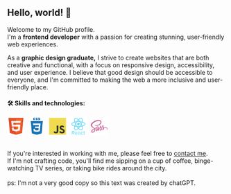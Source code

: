 ## Hello, world! 👋

Welcome to my GitHub profile. <br>
I'm a **frontend developer** with a passion for creating stunning, user-friendly web experiences. 

As a **graphic design graduate,** I strive to create websites that are both creative and functional, with a focus on responsive design, accessibility, and user experience. I believe that good design should be accessible to everyone, and I'm committed to making the web a more inclusive and user-friendly place. 

#### 🛠️ Skills and technologies:
<div>
<img src="https://github.com/devicons/devicon/blob/master/icons/html5/html5-original.svg" title="HTML5" alt="HTML" width="40" height="40"/>&nbsp;
<img src="https://github.com/devicons/devicon/blob/master/icons/css3/css3-plain-wordmark.svg"  title="CSS3" alt="CSS" width="40" height="40"/>&nbsp;
<img src="https://github.com/devicons/devicon/blob/master/icons/javascript/javascript-original.svg" title="JavaScript" alt="JavaScript" width="40" height="40"/>&nbsp;
<img src="https://github.com/devicons/devicon/blob/master/icons/react/react-original-wordmark.svg" title="React" alt="React" width="40" height="40"/>&nbsp;
<img src="https://github.com/devicons/devicon/blob/master/icons/sass/sass-original.svg" title="Sass" alt="Sass" width="40" height="40"/>&nbsp;
</div>
<br>

If you're interested in working with me, please feel free to [contact me](mailto:greta51198@gmail.com). <br>
If I'm not crafting code, you'll find me sipping on a cup of coffee, binge-watching TV series, or taking bike rides around the city.
<br>
<br>
ps: I'm not a very good copy so this text was created by chatGPT.
